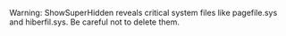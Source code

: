 Warning: ShowSuperHidden reveals critical system files like pagefile.sys and hiberfil.sys. Be careful not to delete them.
